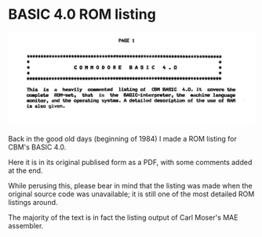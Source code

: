 # BASIC 4.0 ROM listing
<img src="https://github.com/Audioniek/Commodore/blob/main/BASIC 4.0 ROM listing/pictures/basic4.03_001.png"/>

Back in the good old days (beginning of 1984) I made a ROM listing for CBM's BASIC 4.0.

Here it is in its original publised form as a PDF, with some comments added at the end.

While perusing this, please bear in mind that the listing was made when the original source code was unavailable; it is still one of the most detailed ROM listings around.

The majority of the text is in fact the listing output of Carl Moser's MAE assembler.
